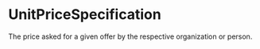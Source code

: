 # UnitPriceSpecification

The price asked for a given offer by the respective organization or person.
